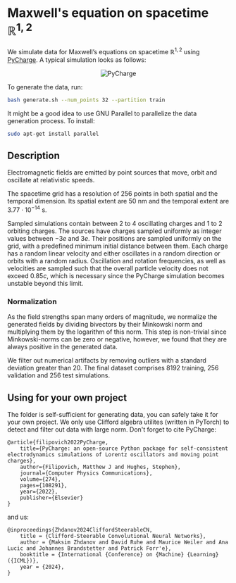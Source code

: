 # Maxwell's equation on spacetime $\mathbb{R}^{1,2}$
We simulate data for Maxwell’s equations on spacetime $\mathbb{R}^{1,2}$ using [PyCharge](https://pycharge.readthedocs.io/en/latest/). A typical simulation looks as follows:

<p align="center">
  <img src="../../../../figures/pycharge_maxwell2d.gif" alt="PyCharge">
</p>

To generate the data, run:
```sh
bash generate.sh --num_points 32 --partition train
```

It might be a good idea to use GNU Parallel to parallelize the data generation process. To install:
```sh
sudo apt-get install parallel
```

## Description
Electromagnetic fields are emitted by point sources that move, orbit and oscillate at relativistic speeds. 


The spacetime grid has a resolution of 256 points in both spatial and the temporal dimension.
Its spatial extent are $50$ nm and the temporal extent are $3.77 \cdot 10^{-14}$ s.


Sampled simulations contain between 2 to 4 oscillating charges and 1 to 2 orbiting charges. 
The sources have charges sampled uniformly as integer values between $−3e$ and $3e$. 
Their positions are sampled uniformly on the grid, with a predefined minimum initial distance between them.
Each charge has a random linear velocity and either oscillates in a random direction or orbits with a random radius.
Oscillation and rotation frequencies, as well as velocities are sampled such that the overall particle velocity does not
exceed $0.85c$, which is necessary since the PyCharge simulation becomes unstable beyond this limit.

### Normalization

As the field strengths span many orders of magnitude, we normalize the generated fields by dividing bivectors by their Minkowski norm and multiplying them by the logarithm of this norm. This step is non-trivial since Minkowski-norms can be zero or negative, however, we found that they are always positive in the generated data. 

We filter out numerical artifacts by removing outliers with a standard deviation greater than 20. The final dataset comprises 8192 training, 256 validation and 256 test simulations.

## Using for your own project

The folder is self-sufficient for generating data, you can safely take it for your own project. We only use Clifford algebra utilites (written in PyTorch) to detect and filter out data with large norm. Don't forget to cite PyCharge:

```
@article{filipovich2022PyCharge,
    title={PyCharge: an open-source Python package for self-consistent electrodynamics simulations of Lorentz oscillators and moving point charges},
    author={Filipovich, Matthew J and Hughes, Stephen},
    journal={Computer Physics Communications},
    volume={274},
    pages={108291},
    year={2022},
    publisher={Elsevier}
}
```
and us:

```
@inproceedings{Zhdanov2024CliffordSteerableCN,
    title = {Clifford-Steerable Convolutional Neural Networks},
    author = {Maksim Zhdanov and David Ruhe and Maurice Weiler and Ana Lucic and Johannes Brandstetter and Patrick Forr'e},
    booktitle = {International {Conference} on {Machine} {Learning} ({ICML})},
    year = {2024},
}
```